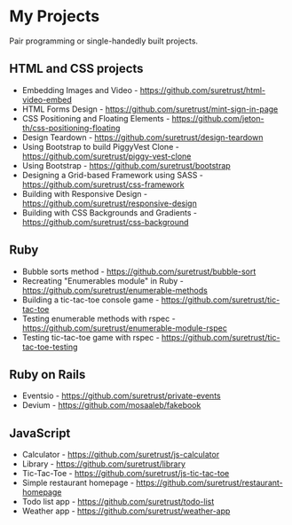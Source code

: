 # My Projects
Pair programming or single-handedly built projects.

## HTML and CSS projects
- Embedding Images and Video - https://github.com/suretrust/html-video-embed
- HTML Forms Design - https://github.com/suretrust/mint-sign-in-page
- CSS Positioning and Floating Elements - https://github.com/jeton-th/css-positioning-floating
- Design Teardown - https://github.com/suretrust/design-teardown
- Using Bootstrap to build PiggyVest Clone - https://github.com/suretrust/piggy-vest-clone
- Using Bootstrap - https://github.com/suretrust/bootstrap
- Designing a Grid-based Framework using SASS - https://github.com/suretrust/css-framework
- Building with Responsive Design - https://github.com/suretrust/responsive-design
- Building with CSS Backgrounds and Gradients - https://github.com/suretrust/css-background

## Ruby
- Bubble sorts method - https://github.com/suretrust/bubble-sort
- Recreating "Enumerables module" in Ruby - https://github.com/suretrust/enumerable-methods
- Building a tic-tac-toe console game - https://github.com/suretrust/tic-tac-toe
- Testing enumerable methods with rspec - https://github.com/suretrust/enumerable-module-rspec
- Testing tic-tac-toe game with rspec - https://github.com/suretrust/tic-tac-toe-testing

## Ruby on Rails
- Eventsio - https://github.com/suretrust/private-events
- Devium - https://github.com/mosaaleb/fakebook

## JavaScript
- Calculator - https://github.com/suretrust/js-calculator
- Library - https://github.com/suretrust/library
- Tic-Tac-Toe - https://github.com/suretrust/js-tic-tac-toe
- Simple restaurant homepage - https://github.com/suretrust/restaurant-homepage
- Todo list app - https://github.com/suretrust/todo-list
- Weather app - https://github.com/suretrust/weather-app
